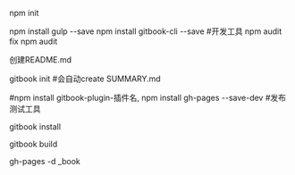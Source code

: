 
npm init

npm install gulp --save
npm install gitbook-cli --save #开发工具
npm audit fix
npm audit

创建README.md

gitbook init   #会自动create SUMMARY.md 



#npm install gitbook-plugin-插件名,
npm install gh-pages --save-dev   #发布测试工具


gitbook install

gitbook build

gh-pages -d _book